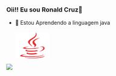 ### Oii!! Eu sou Ronald Cruz👋
- 🌱 Estou Aprendendo a linguagem java <div style="display: inline_block"><br>
  <img align="center" alt="Rafa-Js" height="70" width="90" src="https://raw.githubusercontent.com/devicons/devicon/master/icons/java/java-plain.svg">
</div>




<div> 
 
  <a href = "mailto:ronaldcruzrct@gmail.com"><img src="https://img.shields.io/badge/-Gmail-%23333?style=for-the-badge&logo=gmail&logoColor=white" target="_blank"></a>

</div>




